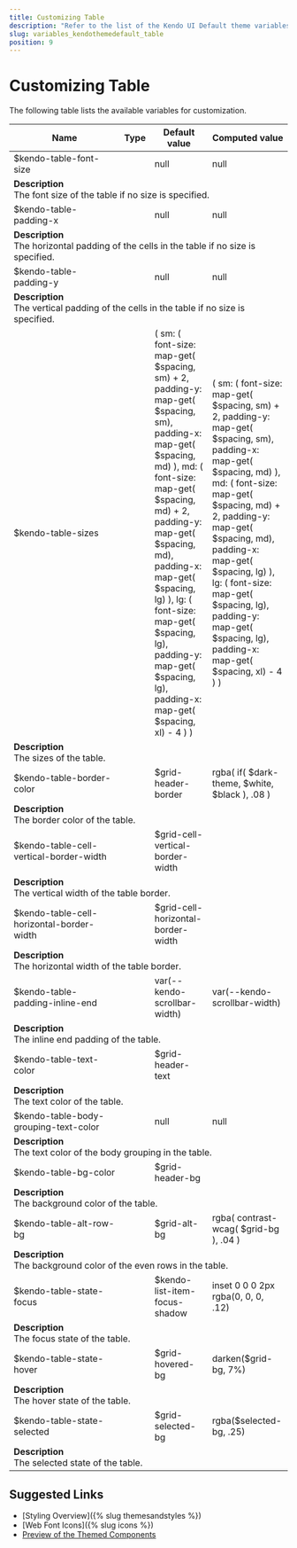 ```yaml
---
title: Customizing Table
description: "Refer to the list of the Kendo UI Default theme variables available for customization."
slug: variables_kendothemedefault_table
position: 9
---
```


# Customizing Table

The following table lists the available variables for customization.

<table class="theme-variables">
    <colgroup>
    <col style="width: 200px; white-space:nowrap;" />
    <col />
    <col />
    <col />
</colgroup>
<thead>
    <tr>
        <th>Name</th>
        <th>Type</th>
        <th>Default value</th>
        <th>Computed value</th>
    </tr>
</thead>
<tbody>
        <tr>
    <td>$kendo-table-font-size</td>
    <td></td>
    <td>null</td>
    <td>null</td>
</tr>
<tr>
    <td colspan="4" class="theme-variables-description-container"><div><b>Description</b><div class="theme-variables-description">The font size of the table if no size is specified.</div></div>
    </td>
</tr>
<tr>
    <td>$kendo-table-padding-x</td>
    <td></td>
    <td>null</td>
    <td>null</td>
</tr>
<tr>
    <td colspan="4" class="theme-variables-description-container"><div><b>Description</b><div class="theme-variables-description">The horizontal padding of the cells in the table if no size is specified.</div></div>
    </td>
</tr>
<tr>
    <td>$kendo-table-padding-y</td>
    <td></td>
    <td>null</td>
    <td>null</td>
</tr>
<tr>
    <td colspan="4" class="theme-variables-description-container"><div><b>Description</b><div class="theme-variables-description">The vertical padding of the cells in the table if no size is specified.</div></div>
    </td>
</tr>
<tr>
    <td>$kendo-table-sizes</td>
    <td></td>
    <td>(
    sm: (
        font-size: map-get( $spacing, sm) + 2,
        padding-y: map-get( $spacing, sm),
        padding-x: map-get( $spacing, md)
    ),
    md: (
        font-size: map-get( $spacing, md) + 2,
        padding-y: map-get( $spacing, md),
        padding-x: map-get( $spacing, lg)
    ),
    lg: (
        font-size: map-get( $spacing, lg),
        padding-y: map-get( $spacing, lg),
        padding-x: map-get( $spacing, xl) - 4
    )
)</td>
    <td>(
    sm: (
        font-size: map-get( $spacing, sm) + 2,
        padding-y: map-get( $spacing, sm),
        padding-x: map-get( $spacing, md)
    ),
    md: (
        font-size: map-get( $spacing, md) + 2,
        padding-y: map-get( $spacing, md),
        padding-x: map-get( $spacing, lg)
    ),
    lg: (
        font-size: map-get( $spacing, lg),
        padding-y: map-get( $spacing, lg),
        padding-x: map-get( $spacing, xl) - 4
    )
)</td>
</tr>
<tr>
    <td colspan="4" class="theme-variables-description-container"><div><b>Description</b><div class="theme-variables-description">The sizes of the table.</div></div>
    </td>
</tr>
<tr>
    <td>$kendo-table-border-color</td>
    <td></td>
    <td>$grid-header-border</td>
    <td>rgba( if( $dark-theme, $white, $black ), .08 )</td>
</tr>
<tr>
    <td colspan="4" class="theme-variables-description-container"><div><b>Description</b><div class="theme-variables-description">The border color of the table.</div></div>
    </td>
</tr>
<tr>
    <td>$kendo-table-cell-vertical-border-width</td>
    <td></td>
    <td>$grid-cell-vertical-border-width</td>
    <td></td>
</tr>
<tr>
    <td colspan="4" class="theme-variables-description-container"><div><b>Description</b><div class="theme-variables-description">The vertical width of the table border.</div></div>
    </td>
</tr>
<tr>
    <td>$kendo-table-cell-horizontal-border-width</td>
    <td></td>
    <td>$grid-cell-horizontal-border-width</td>
    <td></td>
</tr>
<tr>
    <td colspan="4" class="theme-variables-description-container"><div><b>Description</b><div class="theme-variables-description">The horizontal width of the table border.</div></div>
    </td>
</tr>
<tr>
    <td>$kendo-table-padding-inline-end</td>
    <td></td>
    <td>var(--kendo-scrollbar-width)</td>
    <td>var(--kendo-scrollbar-width)</td>
</tr>
<tr>
    <td colspan="4" class="theme-variables-description-container"><div><b>Description</b><div class="theme-variables-description">The inline end padding of the table.</div></div>
    </td>
</tr>
<tr>
    <td>$kendo-table-text-color</td>
    <td></td>
    <td>$grid-header-text</td>
    <td></td>
</tr>
<tr>
    <td colspan="4" class="theme-variables-description-container"><div><b>Description</b><div class="theme-variables-description">The text color of the table.</div></div>
    </td>
</tr>
<tr>
    <td>$kendo-table-body-grouping-text-color</td>
    <td></td>
    <td>null</td>
    <td>null</td>
</tr>
<tr>
    <td colspan="4" class="theme-variables-description-container"><div><b>Description</b><div class="theme-variables-description">The text color of the body grouping in the table.</div></div>
    </td>
</tr>
<tr>
    <td>$kendo-table-bg-color</td>
    <td></td>
    <td>$grid-header-bg</td>
    <td></td>
</tr>
<tr>
    <td colspan="4" class="theme-variables-description-container"><div><b>Description</b><div class="theme-variables-description">The background color of the table.</div></div>
    </td>
</tr>
<tr>
    <td>$kendo-table-alt-row-bg</td>
    <td></td>
    <td>$grid-alt-bg</td>
    <td>rgba( contrast-wcag( $grid-bg ), .04 )</td>
</tr>
<tr>
    <td colspan="4" class="theme-variables-description-container"><div><b>Description</b><div class="theme-variables-description">The background color of the even rows in the table.</div></div>
    </td>
</tr>
<tr>
    <td>$kendo-table-state-focus</td>
    <td></td>
    <td>$kendo-list-item-focus-shadow</td>
    <td>inset 0 0 0 2px rgba(0, 0, 0, .12)</td>
</tr>
<tr>
    <td colspan="4" class="theme-variables-description-container"><div><b>Description</b><div class="theme-variables-description">The focus state of the table.</div></div>
    </td>
</tr>
<tr>
    <td>$kendo-table-state-hover</td>
    <td></td>
    <td>$grid-hovered-bg</td>
    <td>darken($grid-bg, 7%)</td>
</tr>
<tr>
    <td colspan="4" class="theme-variables-description-container"><div><b>Description</b><div class="theme-variables-description">The hover state of the table.</div></div>
    </td>
</tr>
<tr>
    <td>$kendo-table-state-selected</td>
    <td></td>
    <td>$grid-selected-bg</td>
    <td>rgba($selected-bg, .25)</td>
</tr>
<tr>
    <td colspan="4" class="theme-variables-description-container"><div><b>Description</b><div class="theme-variables-description">The selected state of the table.</div></div>
    </td>
</tr>
</tbody>
</table>

## Suggested Links

* [Styling Overview]({% slug themesandstyles %})
* [Web Font Icons]({% slug icons %})
* [Preview of the Themed Components](../)

